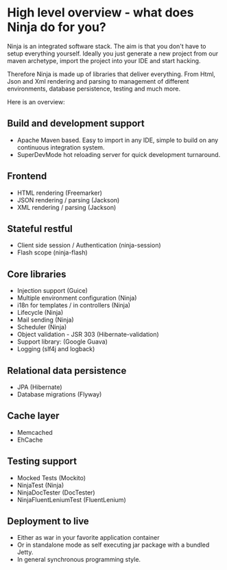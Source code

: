 High level overview - what does Ninja do for you?
=================================================

Ninja is an integrated software stack. The aim is that you don't have to 
setup everything yourself. Ideally you just generate a new project from our 
maven archetype, import the project into your IDE and start hacking.

Therefore Ninja is made up of libraries that deliver everything. From Html, Json and Xml rendering
and parsing to management of different environments, database persistence, testing and much more.

Here is an overview:

Build and development support
-----------------------------
- Apache Maven based. Easy to import in any IDE, simple to build on any continuous integration system.
- SuperDevMode hot reloading server for quick development turnaround.


Frontend
--------
- HTML rendering (Freemarker)
- JSON rendering / parsing (Jackson)
- XML rendering / parsing (Jackson)

Stateful restful
----------------
- Client side session / Authentication (ninja-session)
- Flash scope (ninja-flash)

Core libraries
--------------
- Injection support (Guice)
- Multiple environment configuration (Ninja)
- i18n for templates / in controllers (Ninja)
- Lifecycle (Ninja)
- Mail sending (Ninja)
- Scheduler (Ninja)
- Object validation - JSR 303 (Hibernate-validation)
- Support library: (Google Guava)
- Logging (slf4j and logback)

Relational data persistence
---------------------------
- JPA (Hibernate)
- Database migrations (Flyway)

Cache layer
-----------
- Memcached
- EhCache

Testing support
---------------
- Mocked Tests (Mockito)
- NinjaTest (Ninja)
- NinjaDocTester (DocTester)
- NinjaFluentLeniumTest (FluentLenium)


Deployment to live
------------------

- Either as war in your favorite application container
- Or in standalone mode as self executing jar package with a bundled Jetty.
- In general synchronous programming style.
 
